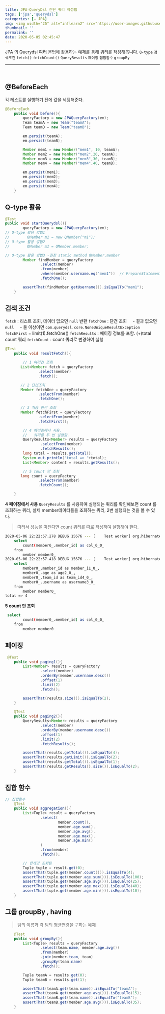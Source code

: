 ```yaml
---
title: JPA-QueryDsl 간단 쿼리 작성법
tags: ['jpa','querydsl']
categories: [☁️ JPA]
img: <img width="25" alt="inflearn2" src="https://user-images.githubusercontent.com/28856435/74893276-55244f00-53cf-11ea-8a6d-90ac0c4eb72a.png">
thumbnail: ''
permalink: ''
date: 2020-05-05 02:45:47
---
```


JPA 의 Querydsl 여러 문법에 활용하는 예제를 통해 쿼리를 작성해봅니다.
`Q-type` `검색조건` `fetch()` `fetchCount()` `QueryResults` `페이징`
`집합함수` `groupBy`
<!-- excerpt -->
<!-- toc -->

---

<br/>

## @BeforeEach
각 테스트를 실행하기 전에 값을 세팅해준다.
```java
@BeforeEach
    public void before(){
        queryFactory = new JPAQueryFactory(em);
        Team teamA = new Team("teamA");
        Team teamB = new Team("teamB");

        em.persist(teamA);
        em.persist(teamB);

        Member mem1 = new Member("mem1", 10, teamA);
        Member mem2 = new Member("mem2",20, teamA);
        Member mem3 = new Member("mem3",30, teamB);
        Member mem4 = new Member("mem4",40, teamB);

        em.persist(mem1);
        em.persist(mem2);
        em.persist(mem3);
        em.persist(mem4);
    }
```

## Q-type 활용
```java
@Test
public void startQuerydsl(){
        queryFactory = new JPAQueryFactory(em);
// Q-type 활용 방법1
//        QMember m1 = new QMember("m1");
// Q-type 활용 방법2
//        QMember m1 = QMember.member;

// Q-type 활용 방법3 -권장 static method QMember.member
        Member findMember = queryFactory
                .select(member)
                .from(member)
                .where(member.username.eq("mem1"))  // PrepareStatement 의 parameterBinding 방식을 사용함.
                .fetchOne();

        assertThat(findMember.getUsername()).isEqualTo("mem1");
    }
```

## 검색 조건
`fetch` : 리스트 조회, 데이터 없으면 `null` 반환
`fetchOne` : 단건 조회
&nbsp;&nbsp;&nbsp; - 결과 없으면 `null`
&nbsp;&nbsp;&nbsp; - 둘 이상이면 `com.querydsl.core.NoneUniqueResultException`
`fetchFirst` = limit(1).fetchOne()
`fetchResults` : 페이징 정보를 포함. (+)total count 쿼리
`fetchCount` : count 쿼리로 변경하여 실행

```java
@Test
    public void resultFetch(){

        // 1 여러건 조회
       List<Member> fetch = queryFactory
               .select(member)
               .fetch();

       // 2 단건조회
       Member fetchOne = queryFactory
               .selectFrom(member)
               .fetchOne();

       // 3 처음 한건 조회
       Member fetchFirst = queryFactory
               .selectFrom(member)
               .fetchFirst();

        // 4 페이징에서 사용.
        //   쿼리를 두 번 실행함.
        QueryResults<Member> results = queryFactory
                .selectFrom(member)
                .fetchResults();
        long total = results.getTotal();
        System.out.println("total => "+total);
        List<Member> content = results.getResults();

        // 5 count 만 조회
       long count = queryFactory
               .selectFrom(member)
               .fetchCount();

    }
```


__4 페이징에서 사용__ `QueryResults` 를 사용하여 실행되는 쿼리를 확인해보면
count 를 조회하는 쿼리, 실제 member데이터들을 조회하는 쿼리, 2번 실행되는 것을 볼 수 있다.
> 따라서 성능을 따진다면 count 쿼리를 따로 작성하여 실행해야 한다.

```bash
2020-05-06 22:22:57.278 DEBUG 15676 --- [    Test worker] org.hibernate.SQL                        : 
    select
        count(member0_.member_id) as col_0_0_ 
    from
        member member0_
2020-05-06 22:22:57.418 DEBUG 15676 --- [    Test worker] org.hibernate.SQL                        : 
    select
        member0_.member_id as member_i1_0_,
        member0_.age as age2_0_,
        member0_.team_id as team_id4_0_,
        member0_.username as username3_0_ 
    from
        member member0_
total => 4
```


__5 count 만 조회__
```bash
 select
        count(member0_.member_id) as col_0_0_ 
    from
        member member0_
```


## 페이징
```java
 @Test
    public void paging1(){
        List<Member> results = queryFactory
                .select(member)
                .orderBy(member.username.desc())
                .offset(1)
                .limit(2)
                .fetch();

        assertThat(results.size()).isEqualTo(2);
    }

    @Test
    public void paging2(){
        QueryResults<Member> results = queryFactory
                .select(member)
                .orderBy(member.username.desc())
                .offset(1)
                .limit(2)
                .fetchResults();

        assertThat(results.getTotal()).isEqualTo(4);
        assertThat(results.getLimit()).isEqualTo(2);
        assertThat(results.getTotal()).isEqualTo(1);
        assertThat(results.getResults().size()).isEqualTo(2);
    }
```


## 집합 함수
```java
// 집합함수
    @Test
    public void aggregation(){
        List<Tuple> result = queryFactory
                .select(
                        member.count(),
                        member.age.sum(),
                        member.age.avg(),
                        member.age.max(),
                        member.age.min()
                )
                .from(member)
                .fetch();

        // 한개만 조회됨
        Tuple tuple = result.get(0);
        assertThat(tuple.get(member.count())).isEqualTo(4);
        assertThat(tuple.get(member.age.sum())).isEqualTo(100);
        assertThat(tuple.get(member.age.avg())).isEqualTo(25);
        assertThat(tuple.get(member.age.max())).isEqualTo(40);
        assertThat(tuple.get(member.age.min())).isEqualTo(10);
    }
```


## 그룹 groupBy , having
>팀의 이름과 각 팀의 평균연령을 구하는 예제

```java
    @Test
    public void groupBy(){
        List<Tuple> results = queryFactory
                .select(team.name, member.age.avg())
                .from(member)
                .join(member.team, team)
                .groupBy(team.name)
                .fetch();

        Tuple teamA = results.get(0);
        Tuple teamB = results.get(1);

        assertThat(teamA.get(team.name)).isEqualTo("teamA");
        assertThat(teamA.get(member.age.avg())).isEqualTo(15);
        assertThat(teamB.get(team.name)).isEqualTo("teamB");
        assertThat(teamB.get(member.age.avg())).isEqualTo(35);
    }
```